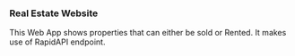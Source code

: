 ### Real Estate Website

This Web App shows properties that can either be sold or Rented.
It makes use of RapidAPI endpoint.